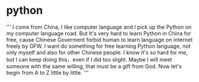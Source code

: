 # python
'''
I come from China, I like computer language and I pick up the Python on my computer language road.
But It's very hard to learn Python in China for free, cause Chinese Goverment forbid human to learn language on internet freely by GFW.
I want do something for free learning Python language, not only myself and also for other Chinese people.
I know it's so hard for me, but I can keep doing this，even if I did too slight. 
Maybe I will meet someone with the same willing, that must be a gift from God.
Now let's begin from A to Z little by little.
'''
